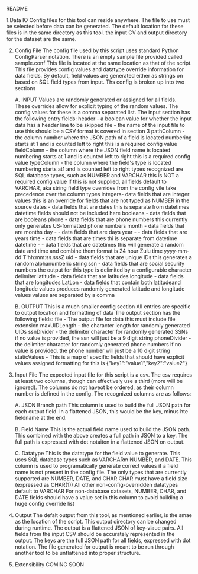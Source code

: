 README

1.Data IO
Config files for this tool can reside anywhere.
The file to use must be selected before data can be generated.
The default location for these files is in the same directory as this tool.
the input CV and output directory for the dataset are the same.

2. Config File
The config file used by this script uses standard Python ConfigParser notation.
There is an empty sample file provided called sample.conf
This file is located at the same location as that of the script.
This file provides config values and datatype override information for data fields.
By default, field values are generated either as strings on based on SQL field types from input.
Ths config is broken up into two sections

	A. INPUT
	Values are randomly generated or assigned for all fields.
	These overrides allow for explicit typing of the random values.
	The config values for these is a comma separated list.
	The input section has the following entry fields:
	header - a boolean value for whether the input data has a header line to be skipped
	file - the name of the input file to use
		this should be a CSV
		format is covered in section 3
	pathColumn - the column number where the JSON path of a field is located
		numbering starts at 1  and is counted left to right
		this is a required config value
	fieldColumn - the column where the JSON field name is located 
		numbering starts at 1  and is counted left to right
		this is a required config value
	typeColumn - the column where the field's type is located
		numbering starts at1  and is counted left to right
		types recognized are SQL database types, such as NUMBER and VARCHAR
		this is NOT a required config value
		if this is not supplied, all fields default to VARCHAR, aka string
		field type overrides from the config vile take precedence over the column types
	integers- data fields that are integer values
		this is an override for fields that are not typed as NUMBER in the source
	dates - data fields that are dates
		this is separate from datetimes
		datetime fields should not be included here
	booleans - data fields that are booleans
	phone - data fields that are phone numbers
		this currently only generates US-formatted phone numbers
	month - data fields that are months
	day -  - data fields that are days
	year -  - data fields that are years
	time - data fields that are times
		thi is separate from datetime
	datetime -  - data fields that are datetimes
		this will generate a random date and time and combine them
		format is 24 hour Zulu time yyyy-mm-dd'T'hh:mm:ss.sssZ
	uid - data fields that are unique IDs
		this generates a random alphanumberic string
	ssn - data fields that are social security numbers
		the output for this type is delimited by a configurable character delimiter
	latitude - data fields that are latitudes
	longitude - data fields that are longitudes
	LatLon - data fields that contain both latitudeand longitude values
		produces randomly generated latitude and longitude values
		values are separated by a comma

	B. OUTPUT
	This is a much smaller config section
	All entries are specific to output location and formatting of data
	The output section has the following fields:
	file - The output file for data
		this must include file extension
	maxUIDLength - the character length for randomly generated UIDs
	ssnDivider - the delimiter character for randomly generated SSNs
		if no value is provided, the ssn will just be a 9 digit string
	phoneDivider - the delimiter character for randomly generated phone numbers
		if no value is provided, the phone number will just be a 10 digit string
	staticValues - This is a map of specific fields that should have explicit values assigned
		formatting for this is {"key1":"value1","key2":"value2"}

3. Input File
The expected input file for this script is a csv.
The csv requires at least two columns, though can effectively use a third (more will be ignored).
The columns do not haveot be ordered, as their column number is defined in the config.
The recognized columns are as follows:

	A. JSON Branch path
	This column is used to build the full JSON path for each output field.
	In a flattened JSON, this would be the key, minus hte fieldname at the end.	

	B. Field Name
	This is the actual field name used to build the JSON path.
	This combined with the above creates a full path in JSON to a key.
	The full path is expressed with dot notaiton in a flattened JSON on output.

	C. Datatype
	This is the datatype for the field value to generate.
	This uses SQL database types such as VARCHARm NUMBER, and DATE.
	This column is used to programatically generate correct values
		if a field name is not present in the config file.
	The only types that are currently supported are NUMBER, DATE, and CHAR
	CHAR must have a field size (expressed as CHAR(1))
	All other non-config-overridden datatypes default to VARCHAR
	For non-database datasets, NUMBER, CHAR, and DATE fields should have a value set in
		this column to avoid building a huge config override list
	

4. Output
The defalt output from this tool, as mentioned earlier, is the smae as the location of the script.
This output directory can be changed during runtime.
The output is a flattened JSON of key-vlaue pairs.
All fields from the input CSV should be accurately represented in the output.
The keys are the full JSON path for all fields, expressed with dot notation.
The file generated for output is meant to be run through another tool to be unflattened into proper structure.

5. Extensibility
COMING SOON

